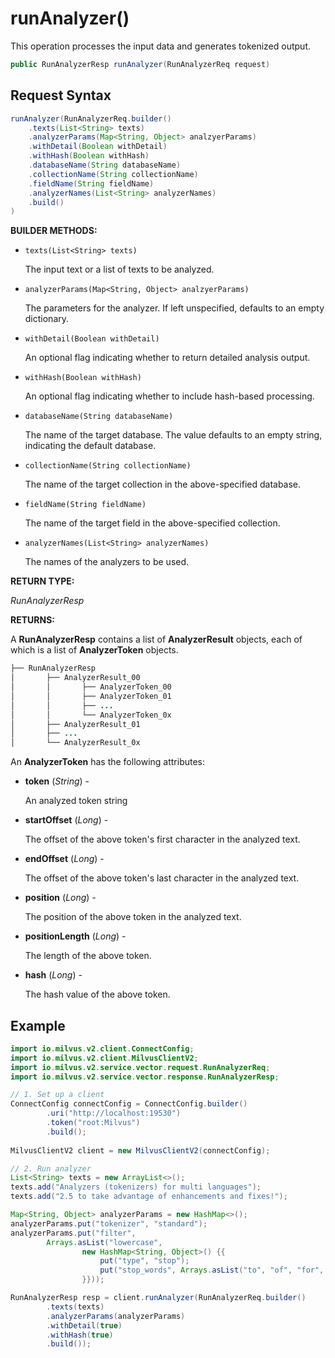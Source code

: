 # runAnalyzer()

This operation processes the input data and generates tokenized output.

```java
public RunAnalyzerResp runAnalyzer(RunAnalyzerReq request)
```

## Request Syntax

```java
runAnalyzer(RunAnalyzerReq.builder()
    .texts(List<String> texts)
    .analyzerParams(Map<String, Object> analzyerParams)
    .withDetail(Boolean withDetail)
    .withHash(Boolean withHash)
    .databaseName(String databaseName)
    .collectionName(String collectionName)
    .fieldName(String fieldName)
    .analyzerNames(List<String> analyzerNames)
    .build()
)
```

**BUILDER METHODS:**

- `texts(List<String> texts)`

    The input text or a list of texts to be analyzed.

- `analyzerParams(Map<String, Object> analzyerParams)`

    The parameters for the analyzer. If left unspecified, defaults to an empty dictionary.

- `withDetail(Boolean withDetail)`

    An optional flag indicating whether to return detailed analysis output.

- `withHash(Boolean withHash)`

    An optional flag indicating whether to include hash-based processing.

- `databaseName(String databaseName)`

    The name of the target database. The value defaults to an empty string, indicating the default database.

- `collectionName(String collectionName)`

    The name of the target collection in the above-specified database.

- `fieldName(String fieldName)`

    The name of the target field in the above-specified collection.

- `analyzerNames(List<String> analyzerNames)`

    The names of the analyzers to be used.

**RETURN TYPE:**

*RunAnalyzerResp*

**RETURNS:**

A **RunAnalyzerResp** contains a list of **AnalyzerResult** objects, each of which is a list of **AnalyzerToken** objects. 

```java
├── RunAnalyzerResp
│       ├── AnalyzerResult_00
│       │       ├── AnalyzerToken_00   
│       │       ├── AnalyzerToken_01
│       │       ├── ...
│       │       └── AnalyzerToken_0x
│       ├── AnalyzerResult_01
│       ├── ...
│       └── AnalyzerResult_0x
```

An **AnalyzerToken** has the following attributes:

- **token** (*String*) -

    An analyzed token string

- **startOffset** (*Long*) -

    The offset of the above token's first character in the analyzed text.

- **endOffset** (*Long*) -

    The offset of the above token's last character in the analyzed text.

- **position** (*Long*) -

    The position of the above token in the analyzed text.

- **positionLength** (*Long*) -

    The length of the above token.

- **hash** (*Long*) - 

    The hash value of the above token.

## Example

```java
import io.milvus.v2.client.ConnectConfig;
import io.milvus.v2.client.MilvusClientV2;
import io.milvus.v2.service.vector.request.RunAnalyzerReq;
import io.milvus.v2.service.vector.response.RunAnalyzerResp;

// 1. Set up a client
ConnectConfig connectConfig = ConnectConfig.builder()
        .uri("http://localhost:19530")
        .token("root:Milvus")
        .build();
        
MilvusClientV2 client = new MilvusClientV2(connectConfig);

// 2. Run analyzer
List<String> texts = new ArrayList<>();
texts.add("Analyzers (tokenizers) for multi languages");
texts.add("2.5 to take advantage of enhancements and fixes!");

Map<String, Object> analyzerParams = new HashMap<>();
analyzerParams.put("tokenizer", "standard");
analyzerParams.put("filter",
        Arrays.asList("lowercase",
                new HashMap<String, Object>() {{
                    put("type", "stop");
                    put("stop_words", Arrays.asList("to", "of", "for", "the"));
                }}));

RunAnalyzerResp resp = client.runAnalyzer(RunAnalyzerReq.builder()
        .texts(texts)
        .analyzerParams(analyzerParams)
        .withDetail(true)
        .withHash(true)
        .build());
```
